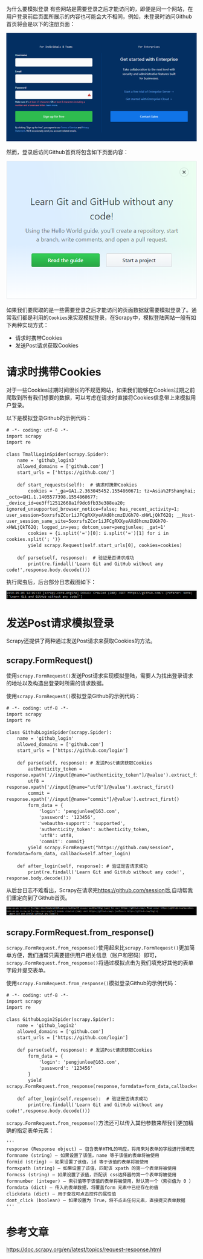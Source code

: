 为什么要模拟登录
有些网站是需要登录之后才能访问的，即便是同一个网站，在用户登录前后页面所展示的内容也可能会大不相同，例如，未登录时访问Github首页将会是以下的注册页面：
<div align=center>

![Scrapy](./imgs/12.png "Scrapy示意图")
<div align=left>

然而，登录后访问Github首页将包含如下页面内容：
<div align=center>

![Scrapy](./imgs/13.png "Scrapy示意图")
<div align=left>


如果我们要爬取的是一些需要登录之后才能访问的页面数据就需要模拟登录了。通常我们都是利用的`Cookies`来实现模拟登录，在Scrapy中，模拟登陆网站一般有如下两种实现方式：

- 请求时携带Cookies
- 发送Post请求获取Cookies

# 请求时携带Cookies
对于一些Cookies过期时间很长的不规范网站，如果我们能够在Cookies过期之前爬取到所有我们想要的数据，可以考虑在请求时直接将Cookies信息带上来模拟用户登录。

以下是模拟登录Github的示例代码：

	# -*- coding: utf-8 -*-
	import scrapy
	import re
	 
	class TmallLoginSpider(scrapy.Spider):
	    name = 'github_login3'
	    allowed_domains = ['github.com']
	    start_urls = ['https://github.com/']
	 
	    def start_requests(self):  # 请求时携带Cookies
	        cookies = '_ga=GA1.2.363045452.1554860671; tz=Asia%2FShanghai; _octo=GH1.1.1405577398.1554860677; _device_id=ee3ff12512668a1f9dc6fb33e388ea20; ignored_unsupported_browser_notice=false; has_recent_activity=1; user_session=5oxrsfsZCor1iJFCgRXXyeAXd8hcmzEUGh70-xHWLjQkT62Q; __Host-user_session_same_site=5oxrsfsZCor1iJFCgRXXyeAXd8hcmzEUGh70-xHWLjQkT62Q; logged_in=yes; dotcom_user=pengjunlee; _gat=1'
	        cookies = {i.split('=')[0]: i.split('=')[1] for i in cookies.split('; ')}
	        yield scrapy.Request(self.start_urls[0], cookies=cookies)
	        
	    def parse(self, response):  # 验证是否请求成功
	        print(re.findall('Learn Git and GitHub without any code!',response.body.decode()))

执行爬虫后，后台部分日志截图如下：
<div align=center>

![Scrapy](./imgs/14.png "Scrapy示意图")
<div align=left>

# 发送Post请求模拟登录
Scrapy还提供了两种通过发送Post请求来获取Cookies的方法。

## scrapy.FormRequest()

使用`scrapy.FormRequest()`发送Post请求实现模拟登陆，需要人为找出登录请求的地址以及构造出登录时所需的请求数据。

使用`scrapy.FormRequest()`模拟登录Github的示例代码： 

	# -*- coding: utf-8 -*-
	import scrapy
	import re
	 
	class GithubLoginSpider(scrapy.Spider):
	    name = 'github_login'
	    allowed_domains = ['github.com']
	    start_urls = ['https://github.com/login']
	 
	    def parse(self, response): # 发送Post请求获取Cookies
	        authenticity_token = response.xpath('//input[@name="authenticity_token"]/@value').extract_first()
	        utf8 = response.xpath('//input[@name="utf8"]/@value').extract_first()
	        commit = response.xpath('//input[@name="commit"]/@value').extract_first()
	        form_data = {
	            'login': 'pengjunlee@163.com',
	            'password': '123456',
	            'webauthn-support': 'supported',
	            'authenticity_token': authenticity_token,
	            'utf8': utf8,
	            'commit': commit}
	        yield scrapy.FormRequest("https://github.com/session", formdata=form_data, callback=self.after_login)
	 
	    def after_login(self, response): # 验证是否请求成功
	        print(re.findall('Learn Git and GitHub without any code!', response.body.decode()))

从后台日志不难看出，Scrapy在请求完<https://github.com/session>后,自动帮我们重定向到了Github首页。
<div align=center>

![Scrapy](./imgs/15.png "Scrapy示意图")
<div align=left>

## scrapy.FormRequest.from_response()
`scrapy.FormRequest.from_response()`使用起来比`scrapy.FormRequest()`更加简单方便，我们通常只需要提供用户相关信息（账户和密码）即可，`scrapy.FormRequest.from_response()`将通过模拟点击为我们填充好其他的表单字段并提交表单。

使用`scrapy.FormRequest.from_response()`模拟登录Github的示例代码： 

	# -*- coding: utf-8 -*-
	import scrapy
	import re
	 
	class GithubLogin2Spider(scrapy.Spider):
	    name = 'github_login2'
	    allowed_domains = ['github.com']
	    start_urls = ['https://github.com/login']
	 
	    def parse(self, response): # 发送Post请求获取Cookies
	        form_data = {
	            'login': 'pengjunlee@163.com',
	            'password': '123456'
	        }
	        yield scrapy.FormRequest.from_response(response,formdata=form_data,callback=self.after_login)
	 
	    def after_login(self,response):  # 验证是否请求成功
	        print(re.findall('Learn Git and GitHub without any code!',response.body.decode()))

`scrapy.FormRequest.from_response()`方法还可以传入其他参数来帮我们更加精确的指定表单元素：

	'''
	response (Response object) – 包含表单HTML的响应，将用来对表单的字段进行预填充
	formname (string) – 如果设置了该值，name 等于该值的表单将被使用
	formid (string) – 如果设置了该值，id 等于该值的表单将被使用
	formxpath (string) – 如果设置了该值，匹配该 xpath 的第一个表单将被使用
	formcss (string) – 如果设置了该值，匹配该 css选择器的第一个表单将被使用
	formnumber (integer) – 索引值等于该值的表单将被使用，默认第一个（索引值为 0 ）
	formdata (dict) – 传入的表单数据，将覆盖form 元素中已经存在的值
	clickdata (dict) – 用于查找可点击控件的属性值
	dont_click (boolean) – 如果设置为 True，将不点击任何元素，直接提交表单数据
	'''

# 参考文章

<https://doc.scrapy.org/en/latest/topics/request-response.html>